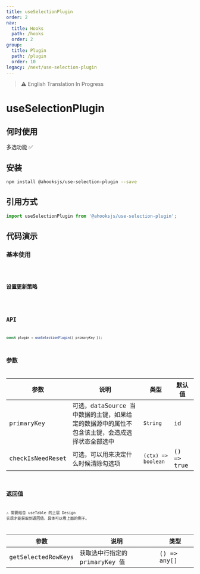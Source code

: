 ```yaml
---
title: useSelectionPlugin
order: 2
nav:
  title: Hooks
  path: /hooks
  order: 2
group:
  title: Plugin
  path: /plugin
  order: 10
legacy: /next/use-selection-plugin
---
```


> ⚠️ English Translation In Progress

# useSelectionPlugin

## 何时使用

多选功能 ✅

## 安装

```sh
npm install @ahooksjs/use-selection-plugin --save
```

## 引用方式

```js
import useSelectionPlugin from '@ahooksjs/use-selection-plugin';
```

## 代码演示

### 基本使用

<code src="./demo/default.tsx" />

### 设置更新策略

<code src="./demo/checkIsNeedReset.tsx" />

## API

```js
const plugin = useSelectionPlugin({ primaryKey });
```

## 参数

| 参数             | 说明                                                                                          | 类型               | 默认值     |
| ---------------- | --------------------------------------------------------------------------------------------- | ------------------ | ---------- |
| primaryKey       | 可选，dataSource 当中数据的主键，如果给定的数据源中的属性不包含该主键，会造成选择状态全部选中 | `String`           | id         |
| checkIsNeedReset | 可选，可以用来决定什么时候清除勾选项                                                            | `(ctx) => boolean` | () => true |

## 返回值

⚠️ 需要结合 useTable 的上层 Design 实现才能获取到返回值，具体可以看上面的例子。

| 参数               | 说明                           | 类型        |
| ------------------ | ------------------------------ | ----------- |
| getSelectedRowKeys | 获取选中行指定的 primaryKey 值 | () => any[] |
